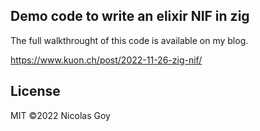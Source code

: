 ## Demo code to write an elixir NIF in zig

The full walkthrought of this code is available on my blog.

<https://www.kuon.ch/post/2022-11-26-zig-nif/>


## License

MIT ©2022 Nicolas Goy
